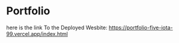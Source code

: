 # Portfolio

here is the link To the Deployed Wesbite:
https://portfolio-five-iota-99.vercel.app/index.html
